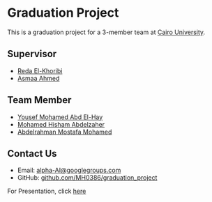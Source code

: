 # Graduation Project

This is a graduation project for a 3-member team at [Cairo University](https://www.linkedin.com/school/cairo-university).

## Supervisor

- [Reda El-Khoribi](https://linkedin.com/in/reda-el-khoribi-aa338437)
- [Asmaa Ahmed]()

## Team Member

- [Yousef Mohamed Abd El-Hay](https://www.linkedin.com/in/yussef-mohamed-900b44161)
- [Mohamed Hisham Abdelzaher](https://linkedin.com/in/MH0386)
- [Abdelrahman Mostafa Mohamed](https://linkedin.com/in/abdelrahman-mostafa-mohamed)

## Contact Us

- Email: [alpha-AI@googlegroups.com](mailto:alpha-AI@googlegroups.com)
- GitHub: [github.com/MH0386/graduation_project](https://github.com/MH0386/graduation_project)

For Presentation, click [here](https://tome.app/mh0386/graduation-project-cli7p4hwj2jb65x3bldnihu1o)
